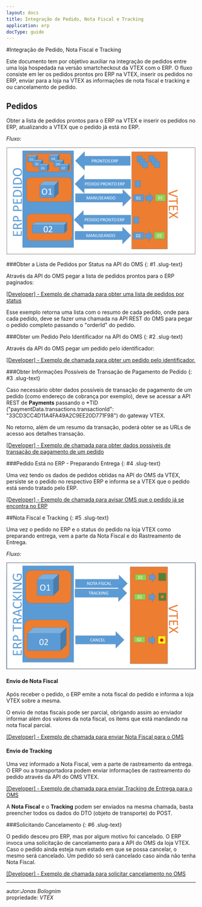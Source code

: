 ```yaml
---
layout: docs
title: Integração de Pedido, Nota Fiscal e Tracking
application: erp
docType: guide
---
```

#Integração de Pedido, Nota Fiscal e Tracking

Este documento tem por objetivo auxiliar na integração de pedidos entre uma loja hospedada na versão smartcheckout da VTEX com o ERP. O fluxo consiste em ler os pedidos prontos pro ERP na VTEX, inserir os pedidos no ERP, enviar para a loja na VTEX as informações de nota fiscal e tracking e ou cancelamento de pedido.  

## Pedidos

Obter a lista de pedidos prontos para o ERP na VTEX e inserir os pedidos no ERP, atualizando a VTEX que o pedido já está no ERP.

_Fluxo:_

![alt text](pedido-vtex-to-erp.PNG "Title")

###Obter a Lista de Pedidos por Status na API do OMS
{: #1 .slug-text}

Através da API do OMS pegar a lista de pedidos prontos para o ERP paginados:

<a title="obter lista de pedidos por status" href="http://bridge.vtexlab.com.br/vtex.bridge.web_deploy/swagger/ui/index.html#!/OMS/OMS_Orders" target="_blank">[Developer] - Exemplo de chamada para obter uma lista de pedidos por status</a>


Esse exemplo retorna uma lista com o resumo de cada pedido, onde para cada pedido, deve se fazer uma chamada na API REST do OMS para pegar o pedido completo passando o "orderId" do pedido.

###Obter um Pedido Pelo Identificador na API do OMS
{: #2 .slug-text}

Através da API do OMS pegar um pedido pelo identificador:

<a title="obter pedido por identificador" href="http://bridge.vtexlab.com.br/vtex.bridge.web_deploy/swagger/ui/index.html#!/OMS/OMS_Order_0" target="_blank">[Developer] - Exemplo de chamada para obter um  pedido pelo identificador.</a> 


###Obter Informações Possíveis de Transação de Pagamento de Pedido
{: #3 .slug-text}

Caso necessário obter dados possíveis de transação de pagamento de um pedido (como endereço de cobrança por exemplo), deve se acessar a API REST de **Payments** passando o *TID ("paymentData.transactions.transactionId": "33CD3CC4D11A4FA49A2C9EE20D771F98") do gateway VTEX.

No retorno, além de um resumo da transação, poderá obter se as URLs de acesso aos detalhes transação.  

<a title="obter dados possiveis de pagamento" href="http://bridge.vtexlab.com.br/vtex.bridge.web_deploy/swagger/ui/index.html#!/PCI/PCI_Get" target="_blank">[Developer] - Exemplo de chamada para obter dados possiveis de transação de pagamento de um pedido</a> 

###Pedido Está no ERP - Preparando Entrega
{: #4 .slug-text}

Uma vez tendo os dados de pedidos obtidas na API do OMS da VTEX, persiste se o pedido
no respectivo ERP e informa se a VTEX que o pedido está sendo tratado pelo ERP.

<a title="pedido sendo tratado" href="http://bridge.vtexlab.com.br/vtex.bridge.web_deploy/swagger/ui/index.html#!/OMS/OMS_StartHandling" target="_blank">[Developer] - Exemplo de chamada para avisar OMS que o pedido já se encontra no ERP</a> 


##Nota Fiscal e Tracking
{: #5 .slug-text}

Uma vez o pedido no ERP e o status do pedido na loja VTEX como preparando entrega, vem a parte da Nota Fiscal e do Rastreamento de Entrega.  

_Fluxo:_

![alt text](nf-erp-to-vtex.PNG "Title")

#### Envio de Nota Fiscal

Após receber o pedido, o ERP emite a nota fiscal do pedido e informa a loja VTEX sobre a mesma.

O envio de notas fiscais pode ser parcial, obrigando assim ao enviador informar além dos valores da nota fiscal, os items que está mandando na nota fiscal parcial.  

<a title="enviando Nota Fiscal para o MOS" href="http://bridge.vtexlab.com.br/vtex.bridge.web_deploy/swagger/ui/index.html#!/OMS/OMS_Order" target="_blank">[Developer] - Exemplo de chamada para enviar Nota Fiscal para o OMS</a> 

#### Envio de Tracking

Uma vez informado a Nota Fiscal, vem a parte de rastreamento da entrega.
O ERP ou a transportadora podem enviar informações de rastreamento do pedido através da API do OMS VTEX.

<a title="enviando tracking para o OMS" href="http://bridge.vtexlab.com.br/vtex.bridge.web_deploy/swagger/ui/index.html#!/OMS/OMS_Order" target="_blank">[Developer] - Exemplo de chamada para enviar Tracking de Entrega para o OMS</a> 

A **Nota Fiscal** e o **Tracking** podem ser enviados na mesma chamada, basta preencher todos os dados do DTO (objeto de transporte) do POST.

###Solicitando Cancelamento
{: #6 .slug-text}

O pedido desceu pro ERP, mas por algum motivo foi cancelado. O ERP invoca uma solicitação de cancelamento
para a API do OMS da loja VTEX. Caso o pedido ainda esteja num estado em que se possa cancelar, o mesmo será cancelado.
Um pedido só será cancelado caso ainda não tenha Nota Fiscal.

<a title="solicitando cancelamento" href="http://bridge.vtexlab.com.br/vtex.bridge.web_deploy/swagger/ui/index.html#!/OMS/OMS_Cancel" target="_blank">[Developer] - Exemplo de chamada para solicitar cancelamento no OMS</a>  

---

autor:_Jonas Bolognim_  
propriedade: _VTEX_  